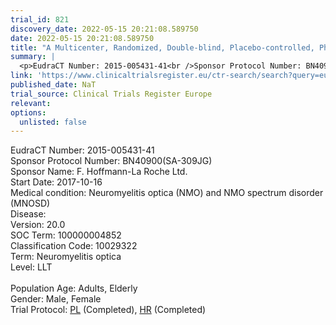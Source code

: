 ```yaml
---
trial_id: 821
discovery_date: 2022-05-15 20:21:08.589750
date: 2022-05-15 20:21:08.589750
title: "A Multicenter, Randomized, Double-blind, Placebo-controlled, Phase 3 Study to Evaluate the Efficacy and Safety of Satralizumab (SA237) as Monotherapy in Patients With Neuromyelitis Optica (NMO) and..."
summary: |
  <p>EudraCT Number: 2015-005431-41<br />Sponsor Protocol Number: BN40900(SA-309JG)<br />Sponsor Name: F. Hoffmann-La Roche Ltd.<br />Start Date: 2017-10-16<br />Medical condition: Neuromyelitis optica (NMO) and NMO spectrum disorder (MNOSD)<br />Disease: <br />Version: 20.0<br />SOC Term: 100000004852<br />Classification Code: 10029322<br />Term: Neuromyelitis optica<br />Level: LLT<br /><br />Population Age: Adults, Elderly<br />Gender: Male, Female<br />Trial Protocol: <a href="https://www.clinicaltrialsregister.eu/ctr-search/trial/2015-005431-41/PL">PL</a> (Completed), <a href="https://www.clinicaltrialsregister.eu/ctr-search/trial/2015-005431-41/HR">HR</a> (Completed)</p>
link: 'https://www.clinicaltrialsregister.eu/ctr-search/search?query=eudract_number:2015-005431-41'
published_date: NaT
trial_source: Clinical Trials Register Europe
relevant: 
options:
  unlisted: false
---
```

<p>EudraCT Number: 2015-005431-41<br />Sponsor Protocol Number: BN40900(SA-309JG)<br />Sponsor Name: F. Hoffmann-La Roche Ltd.<br />Start Date: 2017-10-16<br />Medical condition: Neuromyelitis optica (NMO) and NMO spectrum disorder (MNOSD)<br />Disease: <br />Version: 20.0<br />SOC Term: 100000004852<br />Classification Code: 10029322<br />Term: Neuromyelitis optica<br />Level: LLT<br /><br />Population Age: Adults, Elderly<br />Gender: Male, Female<br />Trial Protocol: <a href="https://www.clinicaltrialsregister.eu/ctr-search/trial/2015-005431-41/PL">PL</a> (Completed), <a href="https://www.clinicaltrialsregister.eu/ctr-search/trial/2015-005431-41/HR">HR</a> (Completed)</p>